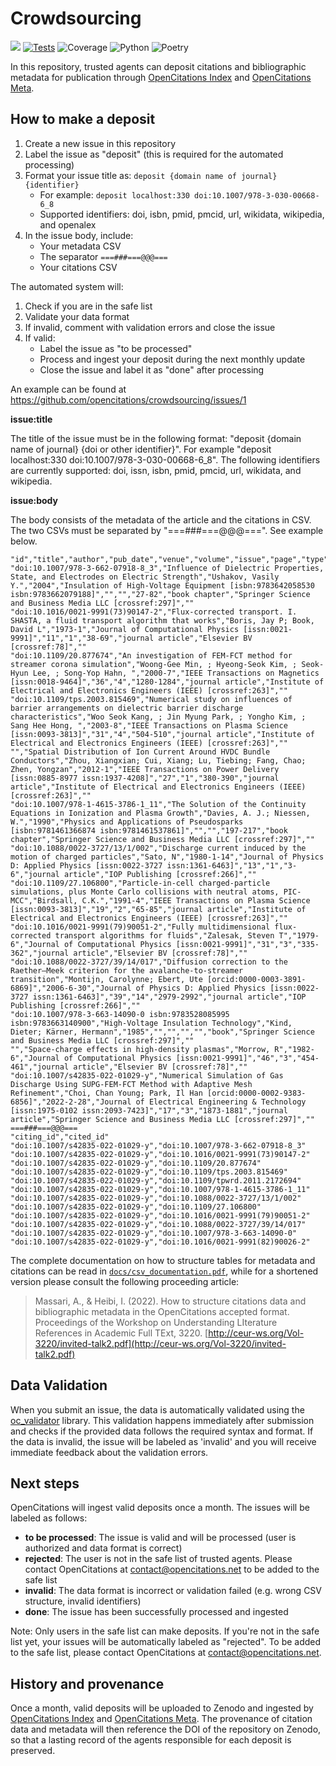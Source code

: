 # Crowdsourcing

[<img src="https://img.shields.io/badge/powered%20by-OpenCitations-%239931FC?labelColor=2D22DE" />](http://opencitations.net)
[![Tests](https://github.com/opencitations/crowdsourcing/actions/workflows/tests.yaml/badge.svg)](https://github.com/opencitations/crowdsourcing/actions/workflows/tests.yaml)
![Coverage](https://byob.yarr.is/arcangelo7/badges/opencitations-crowdsourcing-coverage)
![Python](https://img.shields.io/badge/python-3.10%20|%203.11%20|%203.12-blue?logo=python&logoColor=white)
![Poetry](https://img.shields.io/badge/poetry-1.4.1-beige?logo=poetry&logoColor=white)

In this repository, trusted agents can deposit citations and bibliographic metadata for publication through [OpenCitations Index](https://opencitations.net/index) and [OpenCitations Meta](https://opencitations.net/meta).

## How to make a deposit

1. Create a new issue in this repository
2. Label the issue as "deposit" (this is required for the automated processing)
3. Format your issue title as: `deposit {domain name of journal} {identifier}`
   - For example: `deposit localhost:330 doi:10.1007/978-3-030-00668-6_8`
   - Supported identifiers: doi, isbn, pmid, pmcid, url, wikidata, wikipedia, and openalex
4. In the issue body, include:
   - Your metadata CSV
   - The separator `===###===@@@===`
   - Your citations CSV

The automated system will:
1. Check if you are in the safe list
2. Validate your data format
3. If invalid, comment with validation errors and close the issue
4. If valid:
   - Label the issue as "to be processed"
   - Process and ingest your deposit during the next monthly update
   - Close the issue and label it as "done" after processing

An example can be found at https://github.com/opencitations/crowdsourcing/issues/1

**issue:title**

The title of the issue must be in the following format: "deposit {domain name of journal} {doi or other identifier}". For example "deposit localhost:330 doi:10.1007/978-3-030-00668-6_8". The following identifiers are currently supported: doi, issn, isbn, pmid, pmcid, url, wikidata, and wikipedia.

**issue:body**

The body consists of the metadata of the article and the citations in CSV. The two CSVs must be separated by "===###===@@@===". See example below.

```
"id","title","author","pub_date","venue","volume","issue","page","type","publisher","editor"
"doi:10.1007/978-3-662-07918-8_3","Influence of Dielectric Properties, State, and Electrodes on Electric Strength","Ushakov, Vasily Y.","2004","Insulation of High-Voltage Equipment [isbn:9783642058530 isbn:9783662079188]","","","27-82","book chapter","Springer Science and Business Media LLC [crossref:297]",""
"doi:10.1016/0021-9991(73)90147-2","Flux-corrected transport. I. SHASTA, a fluid transport algorithm that works","Boris, Jay P; Book, David L","1973-1","Journal of Computational Physics [issn:0021-9991]","11","1","38-69","journal article","Elsevier BV [crossref:78]",""
"doi:10.1109/20.877674","An investigation of FEM-FCT method for streamer corona simulation","Woong-Gee Min, ; Hyeong-Seok Kim, ; Seok-Hyun Lee, ; Song-Yop Hahn, ","2000-7","IEEE Transactions on Magnetics [issn:0018-9464]","36","4","1280-1284","journal article","Institute of Electrical and Electronics Engineers (IEEE) [crossref:263]",""
"doi:10.1109/tps.2003.815469","Numerical study on influences of barrier arrangements on dielectric barrier discharge characteristics","Woo Seok Kang, ; Jin Myung Park, ; Yongho Kim, ; Sang Hee Hong, ","2003-8","IEEE Transactions on Plasma Science [issn:0093-3813]","31","4","504-510","journal article","Institute of Electrical and Electronics Engineers (IEEE) [crossref:263]",""
"","Spatial Distribution of Ion Current Around HVDC Bundle Conductors","Zhou, Xiangxian; Cui, Xiang; Lu, Tiebing; Fang, Chao; Zhen, Yongzan","2012-1","IEEE Transactions on Power Delivery [issn:0885-8977 issn:1937-4208]","27","1","380-390","journal article","Institute of Electrical and Electronics Engineers (IEEE) [crossref:263]",""
"doi:10.1007/978-1-4615-3786-1_11","The Solution of the Continuity Equations in Ionization and Plasma Growth","Davies, A. J.; Niessen, W.","1990","Physics and Applications of Pseudosparks [isbn:9781461366874 isbn:9781461537861]","","","197-217","book chapter","Springer Science and Business Media LLC [crossref:297]",""
"doi:10.1088/0022-3727/13/1/002","Discharge current induced by the motion of charged particles","Sato, N","1980-1-14","Journal of Physics D: Applied Physics [issn:0022-3727 issn:1361-6463]","13","1","3-6","journal article","IOP Publishing [crossref:266]",""
"doi:10.1109/27.106800","Particle-in-cell charged-particle simulations, plus Monte Carlo collisions with neutral atoms, PIC-MCC","Birdsall, C.K.","1991-4","IEEE Transactions on Plasma Science [issn:0093-3813]","19","2","65-85","journal article","Institute of Electrical and Electronics Engineers (IEEE) [crossref:263]",""
"doi:10.1016/0021-9991(79)90051-2","Fully multidimensional flux-corrected transport algorithms for fluids","Zalesak, Steven T","1979-6","Journal of Computational Physics [issn:0021-9991]","31","3","335-362","journal article","Elsevier BV [crossref:78]",""
"doi:10.1088/0022-3727/39/14/017","Diffusion correction to the Raether–Meek criterion for the avalanche-to-streamer transition","Montijn, Carolynne; Ebert, Ute [orcid:0000-0003-3891-6869]","2006-6-30","Journal of Physics D: Applied Physics [issn:0022-3727 issn:1361-6463]","39","14","2979-2992","journal article","IOP Publishing [crossref:266]",""
"doi:10.1007/978-3-663-14090-0 isbn:9783528085995 isbn:9783663140900","High-Voltage Insulation Technology","Kind, Dieter; Kärner, Hermann","1985","","","","","book","Springer Science and Business Media LLC [crossref:297]",""
"","Space-charge effects in high-density plasmas","Morrow, R","1982-6","Journal of Computational Physics [issn:0021-9991]","46","3","454-461","journal article","Elsevier BV [crossref:78]",""
"doi:10.1007/s42835-022-01029-y","Numerical Simulation of Gas Discharge Using SUPG-FEM-FCT Method with Adaptive Mesh Refinement","Choi, Chan Young; Park, Il Han [orcid:0000-0002-9383-6856]","2022-2-28","Journal of Electrical Engineering & Technology [issn:1975-0102 issn:2093-7423]","17","3","1873-1881","journal article","Springer Science and Business Media LLC [crossref:297]",""
===###===@@@===
"citing_id","cited_id"
"doi:10.1007/s42835-022-01029-y","doi:10.1007/978-3-662-07918-8_3"
"doi:10.1007/s42835-022-01029-y","doi:10.1016/0021-9991(73)90147-2"
"doi:10.1007/s42835-022-01029-y","doi:10.1109/20.877674"
"doi:10.1007/s42835-022-01029-y","doi:10.1109/tps.2003.815469"
"doi:10.1007/s42835-022-01029-y","doi:10.1109/tpwrd.2011.2172694"
"doi:10.1007/s42835-022-01029-y","doi:10.1007/978-1-4615-3786-1_11"
"doi:10.1007/s42835-022-01029-y","doi:10.1088/0022-3727/13/1/002"
"doi:10.1007/s42835-022-01029-y","doi:10.1109/27.106800"
"doi:10.1007/s42835-022-01029-y","doi:10.1016/0021-9991(79)90051-2"
"doi:10.1007/s42835-022-01029-y","doi:10.1088/0022-3727/39/14/017"
"doi:10.1007/s42835-022-01029-y","doi:10.1007/978-3-663-14090-0"
"doi:10.1007/s42835-022-01029-y","doi:10.1016/0021-9991(82)90026-2"
```

The complete documentation on how to structure tables for metadata and citations can be read in [`docs/csv_documentation.pdf`](https://github.com/opencitations/crowdsourcing/blob/main/docs/csv_documentation.pdf), while for a shortened version please consult the following proceeding article:

> Massari, A., & Heibi, I. (2022). How to structure citations data and bibliographic metadata in the OpenCitations accepted format. Proceedings of the Workshop on Understanding LIterature References in Academic Full TExt, 3220. [http://ceur-ws.org/Vol-3220/invited-talk2.pdf](http://ceur-ws.org/Vol-3220/invited-talk2.pdf)

## Data Validation

When you submit an issue, the data is automatically validated using the [oc_validator](https://github.com/opencitations/oc_validator) library. This validation happens immediately after submission and checks if the provided data follows the required syntax and format. If the data is invalid, the issue will be labeled as 'invalid' and you will receive immediate feedback about the validation errors.

## Next steps

OpenCitations will ingest valid deposits once a month. The issues will be labeled as follows:

- **to be processed**: The issue is valid and will be processed (user is authorized and data format is correct)
- **rejected**: The user is not in the safe list of trusted agents. Please contact OpenCitations at <contact@opencitations.net> to be added to the safe list
- **invalid**: The data format is incorrect or validation failed (e.g. wrong CSV structure, invalid identifiers)
- **done**: The issue has been successfully processed and ingested

Note: Only users in the safe list can make deposits. If you're not in the safe list yet, your issues will be automatically labeled as "rejected". To be added to the safe list, please contact OpenCitations at <contact@opencitations.net>.

## History and provenance

Once a month, valid deposits will be uploaded to Zenodo and ingested by [OpenCitations Index](https://opencitations.net/index) and [OpenCitations Meta](https://opencitations.net/meta). The provenance of citation data and metadata will then reference the DOI of the repository on Zenodo, so that a lasting record of the agents responsible for each deposit is preserved.
